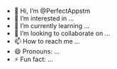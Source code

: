 - 👋 Hi, I’m @PerfectAppstm
- 👀 I’m interested in ...
- 🌱 I’m currently learning ...
- 💞️ I’m looking to collaborate on ...
- 📫 How to reach me ...
- 😄 Pronouns: ...
- ⚡ Fun fact: ...

<!---
PerfectAppstm/PerfectAppstm is a ✨ special ✨ repository because its `README.md` (this file) appears on your GitHub profile.
You can click the Preview link to take a look at your changes.
--->
